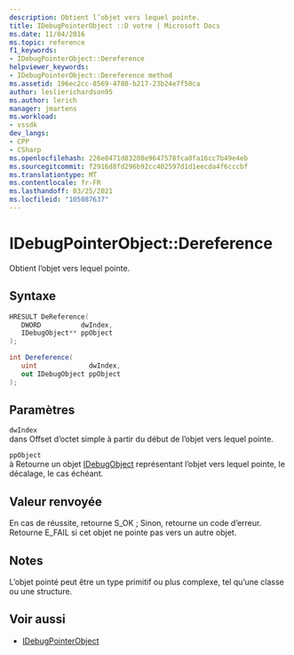 ```yaml
---
description: Obtient l’objet vers lequel pointe.
title: IDebugPointerObject ::D votre | Microsoft Docs
ms.date: 11/04/2016
ms.topic: reference
f1_keywords:
- IDebugPointerObject::Dereference
helpviewer_keywords:
- IDebugPointerObject::Dereference method
ms.assetid: 196ec2cc-8569-4780-b217-23b24e7f50ca
author: leslierichardson95
ms.author: lerich
manager: jmartens
ms.workload:
- vssdk
dev_langs:
- CPP
- CSharp
ms.openlocfilehash: 226e8471d83208e9647578fca0fa16cc7b49e4eb
ms.sourcegitcommit: f2916d8fd296b92cc402597d1d1eecda4f6cccbf
ms.translationtype: MT
ms.contentlocale: fr-FR
ms.lasthandoff: 03/25/2021
ms.locfileid: "105087637"
---
```

# <a name="idebugpointerobjectdereference"></a>IDebugPointerObject::Dereference
Obtient l’objet vers lequel pointe.

## <a name="syntax"></a>Syntaxe

```cpp
HRESULT DeReference( 
   DWORD          dwIndex,
   IDebugObject** ppObject
);
```

```csharp
int Dereference(
   uint             dwIndex,
   out IDebugObject ppObject
);
```

## <a name="parameters"></a>Paramètres
`dwIndex`\
dans Offset d’octet simple à partir du début de l’objet vers lequel pointe.

`ppObject`\
à Retourne un objet [IDebugObject](../../../extensibility/debugger/reference/idebugobject.md) représentant l’objet vers lequel pointe, le décalage, le cas échéant.

## <a name="return-value"></a>Valeur renvoyée
 En cas de réussite, retourne S_OK ; Sinon, retourne un code d’erreur. Retourne E_FAIL si cet objet ne pointe pas vers un autre objet.

## <a name="remarks"></a>Notes
 L’objet pointé peut être un type primitif ou plus complexe, tel qu’une classe ou une structure.

## <a name="see-also"></a>Voir aussi
- [IDebugPointerObject](../../../extensibility/debugger/reference/idebugpointerobject.md)
